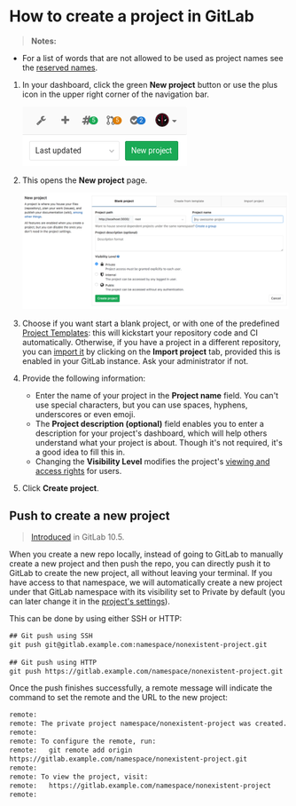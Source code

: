 # How to create a project in GitLab

>**Notes:**
- For a list of words that are not allowed to be used as project names see the
  [reserved names][reserved].

1. In your dashboard, click the green **New project** button or use the plus
   icon in the upper right corner of the navigation bar.

    ![Create a project](img/create_new_project_button.png)

1. This opens the **New project** page.

    ![Project information](img/create_new_project_info.png)

1. Choose if you want start a blank project, or with one of the predefined
   [Project Templates](https://gitlab.com/gitlab-org/project-templates):
   this will kickstart your repository code and CI automatically.
   Otherwise, if you have a project in a different repository, you can [import it] by
   clicking on the **Import project** tab, provided this is enabled in
   your GitLab instance. Ask your administrator if not.

1. Provide the following information:
    - Enter the name of your project in the **Project name** field. You can't use
      special characters, but you can use spaces, hyphens, underscores or even
      emoji.
    - The **Project description (optional)** field enables you to enter a
      description for your project's dashboard, which will help others
      understand what your project is about. Though it's not required, it's a good
      idea to fill this in.
    - Changing the **Visibility Level** modifies the project's
      [viewing and access rights](../public_access/public_access.md) for users.

1. Click **Create project**.

## Push to create a new project

> [Introduced](https://gitlab.com/gitlab-org/gitlab-ce/issues/26388) in GitLab 10.5.

When you create a new repo locally, instead of going to GitLab to manually
create a new project and then push the repo, you can directly push it to
GitLab to create the new project, all without leaving your terminal. If you have access to that
namespace, we will automatically create a new project under that GitLab namespace with its 
visibility set to Private by default (you can later change it in the [project's settings](../public_access/public_access.md#how-to-change-project-visibility)).

This can be done by using either SSH or HTTP:

```
## Git push using SSH
git push git@gitlab.example.com:namespace/nonexistent-project.git

## Git push using HTTP
git push https://gitlab.example.com/namespace/nonexistent-project.git
```

Once the push finishes successfully, a remote message will indicate
the command to set the remote and the URL to the new project:

```
remote:
remote: The private project namespace/nonexistent-project was created.
remote:
remote: To configure the remote, run:
remote:   git remote add origin https://gitlab.example.com/namespace/nonexistent-project.git
remote:
remote: To view the project, visit:
remote:   https://gitlab.example.com/namespace/nonexistent-project
remote:
```

[import it]: ../workflow/importing/README.md
[reserved]:  ../user/reserved_names.md
